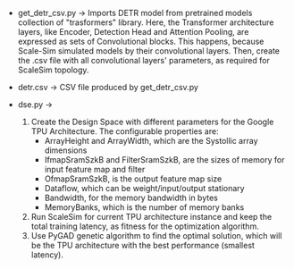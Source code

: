 * get_detr_csv.py &rarr; Imports DETR model from pretrained models collection of "trasformers" library.
  Here, the Transformer architecture layers, like Encoder, Detection Head and Attention Pooling, are expressed as sets of Convolutional blocks.
  This happens, because Scale-Sim simulated models by their convolutional layers.
  Then, create the .csv file with all convolutional layers' parameters, as required for ScaleSim topology.

* detr.csv &rarr; CSV file produced by get_detr_csv.py

* dse.py &rarr;
  1. Create the Design Space with different parameters for the Google TPU Architecture.
     The configurable properties are:
      * ArrayHeight and ArrayWidth, which are the Systollic array dimensions
      * IfmapSramSzkB and FilterSramSzkB, are the sizes of memory for input feature map and filter
      * OfmapSramSzkB, is the output feature map size
      * Dataflow, which can be weight/input/output stationary
      * Bandwidth, for the memory bandwidth in bytes
      * MemoryBanks, which is the number of memory banks
  2. Run ScaleSim for current TPU architecture instance and keep the total training latency, as fitness for the optimization algorithm.
  3. Use PyGAD genetic algorithm to find the optimal solution, which will be the TPU architecture with the best performance (smallest latency).
